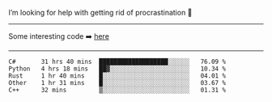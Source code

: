 I’m looking for help with getting rid of procrastination 🤔

-----

Some interesting code :arrow_right: [here](https://github.com/zhen8838/playground)

-----

<!--START_SECTION:waka-->
```text
C#       31 hrs 40 mins  ███████████████████░░░░░░   76.09 % 
Python   4 hrs 18 mins   ██▓░░░░░░░░░░░░░░░░░░░░░░   10.34 % 
Rust     1 hr 40 mins    █░░░░░░░░░░░░░░░░░░░░░░░░   04.01 % 
Other    1 hr 31 mins    █░░░░░░░░░░░░░░░░░░░░░░░░   03.67 % 
C++      32 mins         ▒░░░░░░░░░░░░░░░░░░░░░░░░   01.31 % 
```
<!--END_SECTION:waka-->

<!--
**zhen8838/zhen8838** is a ✨ _special_ ✨ repository because its `README.md` (this file) appears on your GitHub profile.

Here are some ideas to get you started:

- 🔭 I’m currently working on ...
- 🌱 I’m currently learning ...
- 👯 I’m looking to collaborate on ...
 ...
- 💬 Ask me about ...
- 📫 How to reach me: ...
- 😄 Pronouns: ...
- ⚡ Fun fact: ...
-->
